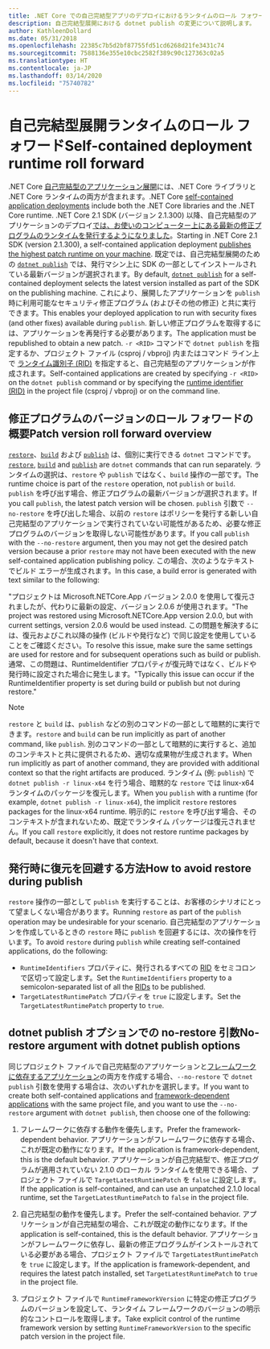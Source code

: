 ```yaml
---
title: .NET Core での自己完結型アプリのデプロイにおけるランタイムのロール フォワード
description: 自己完結型展開における dotnet publish の変更について説明します。
author: KathleenDollard
ms.date: 05/31/2018
ms.openlocfilehash: 22385c7b5d2bf87755fd51cd6268d21fe3431c74
ms.sourcegitcommit: 7588136e355e10cbc2582f389c90c127363c02a5
ms.translationtype: HT
ms.contentlocale: ja-JP
ms.lasthandoff: 03/14/2020
ms.locfileid: "75740782"
---
```

# <a name="self-contained-deployment-runtime-roll-forward"></a><span data-ttu-id="d1849-103">自己完結型展開ランタイムのロール フォワード</span><span class="sxs-lookup"><span data-stu-id="d1849-103">Self-contained deployment runtime roll forward</span></span>

<span data-ttu-id="d1849-104">.NET Core [自己完結型のアプリケーション展開](index.md)には、.NET Core ライブラリと .NET Core ランタイムの両方が含まれます。</span><span class="sxs-lookup"><span data-stu-id="d1849-104">.NET Core [self-contained application deployments](index.md) include both the .NET Core libraries and the .NET Core runtime.</span></span> <span data-ttu-id="d1849-105">.NET Core 2.1 SDK (バージョン 2.1.300) 以降、自己完結型のアプリケーションのデプロイ[では、お使いのコンピューター上にある最新の修正プログラムのランタイムを発行するようになりました](https://github.com/dotnet/designs/pull/36)。</span><span class="sxs-lookup"><span data-stu-id="d1849-105">Starting in .NET Core 2.1 SDK (version 2.1.300), a self-contained application deployment [publishes the highest patch runtime on your machine](https://github.com/dotnet/designs/pull/36).</span></span> <span data-ttu-id="d1849-106">既定では、自己完結型展開のための [`dotnet publish`](../tools/dotnet-publish.md) では、発行マシン上に SDK の一部としてインストールされている最新バージョンが選択されます。</span><span class="sxs-lookup"><span data-stu-id="d1849-106">By default, [`dotnet publish`](../tools/dotnet-publish.md) for a self-contained deployment selects the latest version installed as part of the SDK on the publishing machine.</span></span> <span data-ttu-id="d1849-107">これにより、展開したアプリケーションを `publish` 時に利用可能なセキュリティ修正プログラム (およびその他の修正) と共に実行できます。</span><span class="sxs-lookup"><span data-stu-id="d1849-107">This enables your deployed application to run with security fixes (and other fixes) available during `publish`.</span></span> <span data-ttu-id="d1849-108">新しい修正プログラムを取得するには、アプリケーションを再発行する必要があります。</span><span class="sxs-lookup"><span data-stu-id="d1849-108">The application must be republished to obtain a new patch.</span></span> <span data-ttu-id="d1849-109">`-r <RID>` コマンドで `dotnet publish` を指定するか、プロジェクト ファイル (csproj / vbproj) 内またはコマンド ライン上で [ランタイム識別子 (RID)](../rid-catalog.md) を指定すると、自己完結型のアプリケーションが作成されます。</span><span class="sxs-lookup"><span data-stu-id="d1849-109">Self-contained applications are created by specifying `-r <RID>` on the `dotnet publish` command or by specifying the [runtime identifier (RID)](../rid-catalog.md) in the project file (csproj / vbproj) or on the command line.</span></span>

## <a name="patch-version-roll-forward-overview"></a><span data-ttu-id="d1849-110">修正プログラムのバージョンのロール フォワードの概要</span><span class="sxs-lookup"><span data-stu-id="d1849-110">Patch version roll forward overview</span></span>

<span data-ttu-id="d1849-111">[`restore`](../tools/dotnet-restore.md)、[`build`](../tools/dotnet-build.md) および [`publish`](../tools/dotnet-publish.md) は、個別に実行できる `dotnet` コマンドです。</span><span class="sxs-lookup"><span data-stu-id="d1849-111">[`restore`](../tools/dotnet-restore.md), [`build`](../tools/dotnet-build.md) and [`publish`](../tools/dotnet-publish.md) are `dotnet` commands that can run separately.</span></span> <span data-ttu-id="d1849-112">ランタイムの選択は、`restore` や `publish` ではなく、`build` 操作の一部です。</span><span class="sxs-lookup"><span data-stu-id="d1849-112">The runtime choice is part of the `restore` operation, not `publish` or `build`.</span></span> <span data-ttu-id="d1849-113">`publish` を呼び出す場合、修正プログラムの最新バージョンが選択されます。</span><span class="sxs-lookup"><span data-stu-id="d1849-113">If you call `publish`, the latest patch version will be chosen.</span></span> <span data-ttu-id="d1849-114">`publish` 引数で `--no-restore` を呼び出した場合、以前の `restore` はポリシーを発行する新しい自己完結型のアプリケーションで実行されていない可能性があるため、必要な修正プログラムのバージョンを取得しない可能性があります。</span><span class="sxs-lookup"><span data-stu-id="d1849-114">If you call `publish` with the `--no-restore` argument, then you may not get the desired patch version because a prior `restore` may not have been executed with the new self-contained application publishing policy.</span></span> <span data-ttu-id="d1849-115">この場合、次のようなテキストでビルド エラーが生成されます。</span><span class="sxs-lookup"><span data-stu-id="d1849-115">In this case, a build error is generated with text similar to the following:</span></span>

  <span data-ttu-id="d1849-116">"プロジェクトは Microsoft.NETCore.App バージョン 2.0.0 を使用して復元されましたが、代わりに最新の設定、バージョン 2.0.6 が使用されます。</span><span class="sxs-lookup"><span data-stu-id="d1849-116">"The project was restored using Microsoft.NETCore.App version 2.0.0, but with current settings, version 2.0.6 would be used instead.</span></span> <span data-ttu-id="d1849-117">この問題を解決するには、復元およびこれ以降の操作 (ビルドや発行など) で同じ設定を使用していることをご確認ください。</span><span class="sxs-lookup"><span data-stu-id="d1849-117">To resolve this issue, make sure the same settings are used for restore and for subsequent operations such as build or publish.</span></span> <span data-ttu-id="d1849-118">通常、この問題は、RuntimeIdentifier プロパティが復元時ではなく、ビルドや発行時に設定された場合に発生します。"</span><span class="sxs-lookup"><span data-stu-id="d1849-118">Typically this issue can occur if the RuntimeIdentifier property is set during build or publish but not during restore."</span></span>

> [!NOTE]
> <span data-ttu-id="d1849-119">`restore` と `build` は、`publish` などの別のコマンドの一部として暗黙的に実行できます。</span><span class="sxs-lookup"><span data-stu-id="d1849-119">`restore` and `build` can be run implicitly as part of another command, like `publish`.</span></span> <span data-ttu-id="d1849-120">別のコマンドの一部として暗黙的に実行すると、追加のコンテキストと共に提供されるため、適切な成果物が生成されます。</span><span class="sxs-lookup"><span data-stu-id="d1849-120">When run implicitly as part of another command, they are provided with additional context so that the right artifacts are produced.</span></span> <span data-ttu-id="d1849-121">ランタイム (例: `publish`) で `dotnet publish -r linux-x64` を行う場合、暗黙的な `restore` では linux-x64 ランタイムのパッケージを復元します。</span><span class="sxs-lookup"><span data-stu-id="d1849-121">When you `publish` with a runtime (for example, `dotnet publish -r linux-x64`), the implicit `restore` restores packages for the linux-x64 runtime.</span></span> <span data-ttu-id="d1849-122">明示的に `restore` を呼び出す場合、そのコンテキストが含まれないため、既定でランタイム パッケージは復元されません。</span><span class="sxs-lookup"><span data-stu-id="d1849-122">If you call `restore` explicitly, it does not restore runtime packages by default, because it doesn't have that context.</span></span>

## <a name="how-to-avoid-restore-during-publish"></a><span data-ttu-id="d1849-123">発行時に復元を回避する方法</span><span class="sxs-lookup"><span data-stu-id="d1849-123">How to avoid restore during publish</span></span>

<span data-ttu-id="d1849-124">`restore` 操作の一部として `publish` を実行することは、お客様のシナリオにとって望ましくない場合があります。</span><span class="sxs-lookup"><span data-stu-id="d1849-124">Running `restore` as part of the `publish` operation may be undesirable for your scenario.</span></span> <span data-ttu-id="d1849-125">自己完結型のアプリケーションを作成しているときの `restore` 時に `publish` を回避するには、次の操作を行います。</span><span class="sxs-lookup"><span data-stu-id="d1849-125">To avoid `restore` during `publish` while creating self-contained applications, do the following:</span></span>

- <span data-ttu-id="d1849-126">`RuntimeIdentifiers` プロパティに、発行されるすべての [RID](../rid-catalog.md) をセミコロンで区切って設定します。</span><span class="sxs-lookup"><span data-stu-id="d1849-126">Set the `RuntimeIdentifiers` property to a semicolon-separated list of all the [RIDs](../rid-catalog.md) to be published.</span></span>
- <span data-ttu-id="d1849-127">`TargetLatestRuntimePatch` プロパティを `true` に設定します。</span><span class="sxs-lookup"><span data-stu-id="d1849-127">Set the `TargetLatestRuntimePatch` property to `true`.</span></span>

## <a name="no-restore-argument-with-dotnet-publish-options"></a><span data-ttu-id="d1849-128">dotnet publish オプションでの no-restore 引数</span><span class="sxs-lookup"><span data-stu-id="d1849-128">No-restore argument with dotnet publish options</span></span>

<span data-ttu-id="d1849-129">同じプロジェクト ファイルで自己完結型のアプリケーションと[フレームワークに依存するアプリケーション](index.md)の両方を作成する場合、`--no-restore` で `dotnet publish` 引数を使用する場合は、次のいずれかを選択します。</span><span class="sxs-lookup"><span data-stu-id="d1849-129">If you want to create both self-contained applications and [framework-dependent applications](index.md) with the same project file, and you want to use the `--no-restore` argument with `dotnet publish`, then choose one of the following:</span></span>

1. <span data-ttu-id="d1849-130">フレームワークに依存する動作を優先します。</span><span class="sxs-lookup"><span data-stu-id="d1849-130">Prefer the framework-dependent behavior.</span></span> <span data-ttu-id="d1849-131">アプリケーションがフレームワークに依存する場合、これが既定の動作になります。</span><span class="sxs-lookup"><span data-stu-id="d1849-131">If the application is framework-dependent, this is the default behavior.</span></span> <span data-ttu-id="d1849-132">アプリケーションが自己完結型で、修正プログラムが適用されていない 2.1.0 のローカル ランタイムを使用できる場合、プロジェクト ファイルで `TargetLatestRuntimePatch` を `false` に設定します。</span><span class="sxs-lookup"><span data-stu-id="d1849-132">If the application is self-contained, and can use an unpatched 2.1.0 local runtime, set the `TargetLatestRuntimePatch` to `false` in the project file.</span></span>

2. <span data-ttu-id="d1849-133">自己完結型の動作を優先します。</span><span class="sxs-lookup"><span data-stu-id="d1849-133">Prefer the self-contained behavior.</span></span> <span data-ttu-id="d1849-134">アプリケーションが自己完結型の場合、これが既定の動作になります。</span><span class="sxs-lookup"><span data-stu-id="d1849-134">If the application is self-contained, this is the default behavior.</span></span> <span data-ttu-id="d1849-135">アプリケーションがフレームワークに依存し、最新の修正プログラムがインストールされている必要がある場合、プロジェクト ファイルで `TargetLatestRuntimePatch` を `true` に設定します。</span><span class="sxs-lookup"><span data-stu-id="d1849-135">If the application is framework-dependent, and requires the latest patch installed, set `TargetLatestRuntimePatch` to `true` in the project file.</span></span>

3. <span data-ttu-id="d1849-136">プロジェクト ファイルで `RuntimeFrameworkVersion` に特定の修正プログラムのバージョンを設定して、ランタイム フレームワークのバージョンの明示的なコントロールを取得します。</span><span class="sxs-lookup"><span data-stu-id="d1849-136">Take explicit control of the runtime framework version by setting `RuntimeFrameworkVersion` to the specific patch version in the project file.</span></span>
